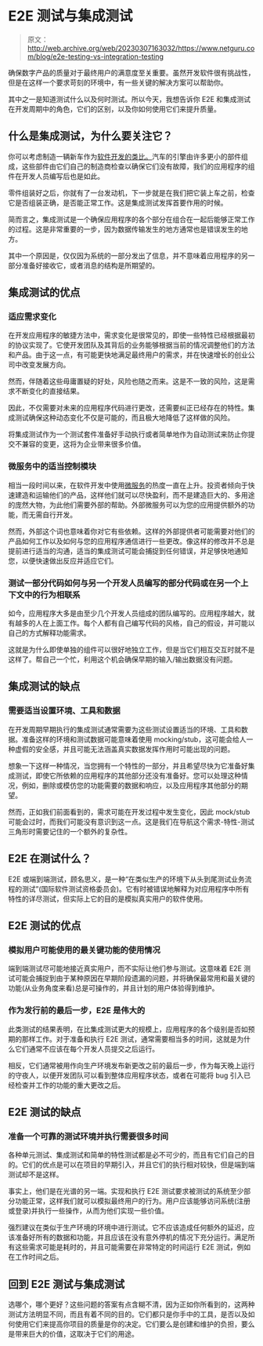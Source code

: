# E2E 测试与集成测试

> 原文：<http://web.archive.org/web/20230307163032/https://www.netguru.com/blog/e2e-testing-vs-integration-testing>

 确保数字产品的质量对于最终用户的满意度至关重要。虽然开发软件很有挑战性，但是在这样一个要求苛刻的环境中，有一些关键的解决方案可以帮助你。

其中之一是知道测试什么以及何时测试。所以今天，我想告诉你 E2E 和集成测试在开发周期中的角色，它们的区别，以及你如何使用它们来提升质量。

## 什么是集成测试，为什么要关注它？

你可以考虑制造一辆新车作为[软件开发的类比。](/web/20221006011816/https://www.netguru.com/services/software-development)汽车的引擎由许多更小的部件组成，这些部件由它们自己的制造商检查以确保它们没有故障，我们的应用程序的组件在开发人员编写后也是如此。

零件组装好之后，你就有了一台发动机，下一步就是在我们把它装上车之前，检查它是否组装正确，是否能正常工作。这是集成测试发挥首要作用的时候。

简而言之，集成测试是一个确保应用程序的各个部分在组合在一起后能够正常工作的过程。这是非常重要的一步，因为数据传输发生的地方通常也是错误发生的地方。

其中一个原因是，仅仅因为系统的一部分发出了信息，并不意味着应用程序的另一部分准备好接收它，或者消息的结构是所期望的。

## 集成测试的优点

### 适应需求变化

在开发应用程序的敏捷方法中，需求变化是很常见的，即使一些特性已经根据最初的协议实现了。它使开发团队及其背后的业务能够根据当前的情况调整他们的方法和产品。由于这一点，有可能更快地满足最终用户的需求，并在快速增长的创业公司中改变发展方向。

然而，伴随着这些毋庸置疑的好处，风险也随之而来。这是不一致的风险，这是需求不断变化的直接结果。

因此，不仅需要对未来的应用程序代码进行更改，还需要纠正已经存在的特性。集成测试确保这种动态变化不仅是可能的，而且极大地降低了这样做的风险。

将集成测试作为一个测试套件准备好手动执行或者简单地作为自动测试来防止你提交不兼容的变更，这将为企业带来很多价值。

### 微服务中的适当控制模块

相当一段时间以来，在软件开发中使用[微服务](/web/20221006011816/https://www.netguru.com/blog/monolithic-vs-microservices-architecture)的热度一直在上升。投资者倾向于快速建造和运输他们的产品，这样他们就可以尽快盈利，而不是建造巨大的、多用途的庞然大物，为此他们需要外部的帮助。外部微服务可以为您的应用提供额外的功能，而无需自行开发。

然而，外部这个词也意味着你对它有些依赖。这样的外部提供者可能需要对他们的产品如何工作以及如何与您的应用程序通信进行一些更改。像这样的修改并不总是提前进行适当的沟通，适当的集成测试可能会捕捉到任何错误，并足够快地通知您，以便快速做出反应并适应它们。

### 测试一部分代码如何与另一个开发人员编写的部分代码或在另一个上下文中的行为相联系

如今，应用程序大多是由至少几个开发人员组成的团队编写的。应用程序越大，就有越多的人在上面工作。每个人都有自己编写代码的风格，自己的假设，并可能以自己的方式解释功能需求。

这就是为什么即使单独的组件可以很好地独立工作，但是当它们相互交互时就不是这样了。帮自己一个忙，利用这个机会确保早期的输入/输出数据没有问题。

## 集成测试的缺点

### 需要适当设置环境、工具和数据

在开发周期早期执行的集成测试通常需要为这些测试设置适当的环境、工具和数据。准备这样的环境和测试数据可能意味着使用 mocking/stub，这可能会给人一种虚假的安全感，并且可能无法涵盖真实数据发挥作用时可能出现的问题。

想象一下这样一种情况，当您拥有一个特性的一部分，并且希望尽快为它准备好集成测试，即使它所依赖的应用程序的其他部分还没有准备好。您可以处理这种情况，例如，删除或模仿您的功能需要的数据和响应，以及应用程序其他部分的期望。

然而，正如我们前面看到的，需求可能在开发过程中发生变化，因此 mock/stub 可能会过时，而我们可能没有意识到这一点。这是我们在导航这个需求-特性-测试三角形时需要记住的一个额外的复杂性。

## E2E 在测试什么？

E2E 或端到端测试，顾名思义，是一种“在类似生产的环境下从头到尾测试业务流程的测试”(国际软件测试资格委员会)。它有时被错误地解释为对应用程序中所有特性的详尽测试，但实际上它的目的是模拟真实用户的软件使用。

## E2E 测试的优点

### 模拟用户可能使用的最关键功能的使用情况

端到端测试尽可能地接近真实用户，而不实际让他们参与测试。这意味着 E2E 测试可能会捕捉到由于某种原因在早期阶段遗漏的问题，并将确保最常用和最关键的功能(从业务角度来看)总是可操作的，并且计划的用户体验得到维护。

### 作为发行前的最后一步，E2E 是伟大的

此类测试的结果表明，在比集成测试更大的规模上，应用程序的各个级别是否如预期的那样工作。对于准备和执行 E2E 测试，通常需要相当多的时间，这就是为什么它们通常不应该在每个开发人员提交之后运行。

相反，它们通常被用作向生产环境发布新更改之前的最后一步，作为每天晚上运行的守夜人，以便开发团队可以看到整体应用程序状态，或者在可能将 bug 引入已经检查并工作的功能的重大更改之后。

## E2E 测试的缺点

### 准备一个可靠的测试环境并执行需要很多时间

各种单元测试、集成测试和简单的特性测试都是必不可少的，而且有它们自己的目的。它们的优点是可以在项目的早期引入，并且它们的执行相对较快，但是端到端测试却不是这样。

事实上，他们是在光谱的另一端。实现和执行 E2E 测试要求被测试的系统至少部分功能正常，这样我们就可以模拟最终用户的行为。用户应该能够访问系统(注册或登录)并执行一些操作，从而为他们实现一些价值。

强烈建议在类似于生产环境的环境中进行测试。它不应该造成任何额外的延迟，应该准备好所有的数据和功能，并且应该在没有意外停机的情况下充分运行。满足所有这些需求可能是耗时的，并且可能需要在非常特定的时间运行 E2E 测试，例如在工作时间之后。

## 回到 E2E 测试与集成测试

选哪个，哪个更好？这些问题的答案有点含糊不清，因为正如你所看到的，这两种测试方法明显不同，而且有着不同的目的。它们都只是你手中的工具，是否以及如何使用它们来提高你项目的质量是你的决定。它们要么是创建和维护的负担，要么是带来巨大的价值，这取决于它们的用途。